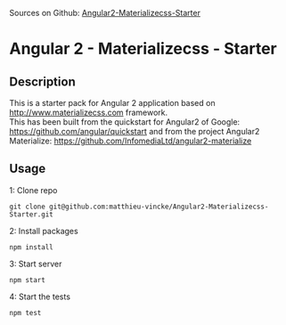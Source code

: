 Sources on Github: [Angular2-Materializecss-Starter](https://github.com/matthieu-vincke/Angular2-Materializecss-Starter)  


# Angular 2 - Materializecss - Starter

## Description
This is a starter pack for Angular 2 application based on http://www.materializecss.com framework.  
This has been built from the quickstart for Angular2 of Google: https://github.com/angular/quickstart and from the project Angular2 Materialize: https://github.com/InfomediaLtd/angular2-materialize

## Usage

1: Clone repo
```
git clone git@github.com:matthieu-vincke/Angular2-Materializecss-Starter.git
```
2: Install packages
```
npm install
```
3: Start server
```
npm start
```
4: Start the tests
```
npm test
```

